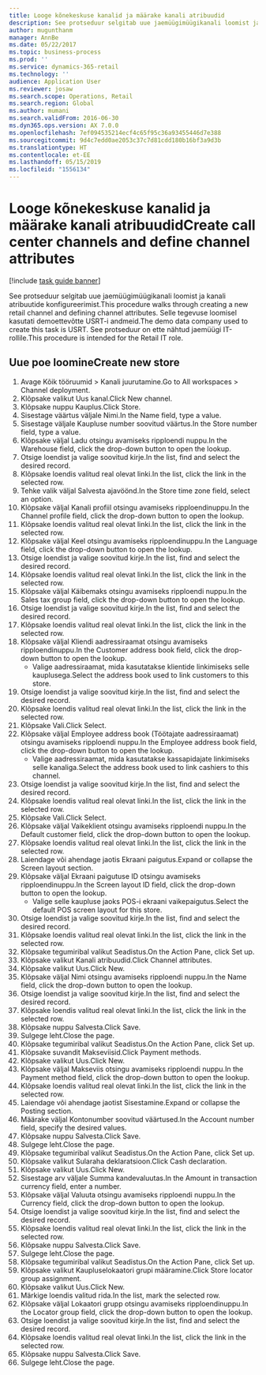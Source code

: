 ```yaml
---
title: Looge kõnekeskuse kanalid ja määrake kanali atribuudid
description: See protseduur selgitab uue jaemüügimüügikanali loomist ja kanali atribuutide konfigureerimist.
author: mugunthanm
manager: AnnBe
ms.date: 05/22/2017
ms.topic: business-process
ms.prod: ''
ms.service: dynamics-365-retail
ms.technology: ''
audience: Application User
ms.reviewer: josaw
ms.search.scope: Operations, Retail
ms.search.region: Global
ms.author: mumani
ms.search.validFrom: 2016-06-30
ms.dyn365.ops.version: AX 7.0.0
ms.openlocfilehash: 7ef094535214ecf4c65f95c36a93455446d7e388
ms.sourcegitcommit: 9d4c7edd0ae2053c37c7d81cdd180b16bf3a9d3b
ms.translationtype: HT
ms.contentlocale: et-EE
ms.lasthandoff: 05/15/2019
ms.locfileid: "1556134"
---
```

# <a name="create-call-center-channels-and-define-channel-attributes"></a><span data-ttu-id="e54bc-103">Looge kõnekeskuse kanalid ja määrake kanali atribuudid</span><span class="sxs-lookup"><span data-stu-id="e54bc-103">Create call center channels and define channel attributes</span></span>

[!include [task guide banner](../includes/task-guide-banner.md)]

<span data-ttu-id="e54bc-104">See protseduur selgitab uue jaemüügimüügikanali loomist ja kanali atribuutide konfigureerimist.</span><span class="sxs-lookup"><span data-stu-id="e54bc-104">This procedure walks through creating a new retail channel and defining channel attributes.</span></span> <span data-ttu-id="e54bc-105">Selle tegevuse loomisel kasutati demoettevõtte USRT-i andmeid.</span><span class="sxs-lookup"><span data-stu-id="e54bc-105">The demo data company used to create this task is USRT.</span></span> <span data-ttu-id="e54bc-106">See protseduur on ette nähtud jaemüügi IT-rollile.</span><span class="sxs-lookup"><span data-stu-id="e54bc-106">This procedure is intended for the Retail IT role.</span></span>


## <a name="create-new-store"></a><span data-ttu-id="e54bc-107">Uue poe loomine</span><span class="sxs-lookup"><span data-stu-id="e54bc-107">Create new store</span></span>
1. <span data-ttu-id="e54bc-108">Avage Kõik tööruumid > Kanali juurutamine.</span><span class="sxs-lookup"><span data-stu-id="e54bc-108">Go to All workspaces > Channel deployment.</span></span>
2. <span data-ttu-id="e54bc-109">Klõpsake valikut Uus kanal.</span><span class="sxs-lookup"><span data-stu-id="e54bc-109">Click New channel.</span></span>
3. <span data-ttu-id="e54bc-110">Klõpsake nuppu Kauplus.</span><span class="sxs-lookup"><span data-stu-id="e54bc-110">Click Store.</span></span>
4. <span data-ttu-id="e54bc-111">Sisestage väärtus väljale Nimi.</span><span class="sxs-lookup"><span data-stu-id="e54bc-111">In the Name field, type a value.</span></span>
5. <span data-ttu-id="e54bc-112">Sisestage väljale Kaupluse number soovitud väärtus.</span><span class="sxs-lookup"><span data-stu-id="e54bc-112">In the Store number field, type a value.</span></span>
6. <span data-ttu-id="e54bc-113">Klõpsake väljal Ladu otsingu avamiseks ripploendi nuppu.</span><span class="sxs-lookup"><span data-stu-id="e54bc-113">In the Warehouse field, click the drop-down button to open the lookup.</span></span>
7. <span data-ttu-id="e54bc-114">Otsige loendist ja valige soovitud kirje.</span><span class="sxs-lookup"><span data-stu-id="e54bc-114">In the list, find and select the desired record.</span></span>
8. <span data-ttu-id="e54bc-115">Klõpsake loendis valitud real olevat linki.</span><span class="sxs-lookup"><span data-stu-id="e54bc-115">In the list, click the link in the selected row.</span></span>
9. <span data-ttu-id="e54bc-116">Tehke valik väljal Salvesta ajavöönd.</span><span class="sxs-lookup"><span data-stu-id="e54bc-116">In the Store time zone field, select an option.</span></span>
10. <span data-ttu-id="e54bc-117">Klõpsake väljal Kanali profiil otsingu avamiseks ripploendinuppu.</span><span class="sxs-lookup"><span data-stu-id="e54bc-117">In the Channel profile field, click the drop-down button to open the lookup.</span></span>
11. <span data-ttu-id="e54bc-118">Klõpsake loendis valitud real olevat linki.</span><span class="sxs-lookup"><span data-stu-id="e54bc-118">In the list, click the link in the selected row.</span></span>
12. <span data-ttu-id="e54bc-119">Klõpsake väljal Keel otsingu avamiseks ripploendinuppu.</span><span class="sxs-lookup"><span data-stu-id="e54bc-119">In the Language field, click the drop-down button to open the lookup.</span></span>
13. <span data-ttu-id="e54bc-120">Otsige loendist ja valige soovitud kirje.</span><span class="sxs-lookup"><span data-stu-id="e54bc-120">In the list, find and select the desired record.</span></span>
14. <span data-ttu-id="e54bc-121">Klõpsake loendis valitud real olevat linki.</span><span class="sxs-lookup"><span data-stu-id="e54bc-121">In the list, click the link in the selected row.</span></span>
15. <span data-ttu-id="e54bc-122">Klõpsake väljal Käibemaks otsingu avamiseks ripploendi nuppu.</span><span class="sxs-lookup"><span data-stu-id="e54bc-122">In the Sales tax group field, click the drop-down button to open the lookup.</span></span>
16. <span data-ttu-id="e54bc-123">Otsige loendist ja valige soovitud kirje.</span><span class="sxs-lookup"><span data-stu-id="e54bc-123">In the list, find and select the desired record.</span></span>
17. <span data-ttu-id="e54bc-124">Klõpsake loendis valitud real olevat linki.</span><span class="sxs-lookup"><span data-stu-id="e54bc-124">In the list, click the link in the selected row.</span></span>
18. <span data-ttu-id="e54bc-125">Klõpsake väljal Kliendi aadressiraamat otsingu avamiseks ripploendinuppu.</span><span class="sxs-lookup"><span data-stu-id="e54bc-125">In the Customer address book field, click the drop-down button to open the lookup.</span></span>
    * <span data-ttu-id="e54bc-126">Valige aadressiraamat, mida kasutatakse klientide linkimiseks selle kauplusega.</span><span class="sxs-lookup"><span data-stu-id="e54bc-126">Select the address book used to link customers to this store.</span></span>  
19. <span data-ttu-id="e54bc-127">Otsige loendist ja valige soovitud kirje.</span><span class="sxs-lookup"><span data-stu-id="e54bc-127">In the list, find and select the desired record.</span></span>
20. <span data-ttu-id="e54bc-128">Klõpsake loendis valitud real olevat linki.</span><span class="sxs-lookup"><span data-stu-id="e54bc-128">In the list, click the link in the selected row.</span></span>
21. <span data-ttu-id="e54bc-129">Klõpsake Vali.</span><span class="sxs-lookup"><span data-stu-id="e54bc-129">Click Select.</span></span>
22. <span data-ttu-id="e54bc-130">Klõpsake väljal Employee address book (Töötajate aadressiraamat) otsingu avamiseks ripploendi nuppu.</span><span class="sxs-lookup"><span data-stu-id="e54bc-130">In the Employee address book field, click the drop-down button to open the lookup.</span></span>
    * <span data-ttu-id="e54bc-131">Valige aadressiraamat, mida kasutatakse kassapidajate linkimiseks selle kanaliga.</span><span class="sxs-lookup"><span data-stu-id="e54bc-131">Select the address book used to link cashiers to this channel.</span></span>  
23. <span data-ttu-id="e54bc-132">Otsige loendist ja valige soovitud kirje.</span><span class="sxs-lookup"><span data-stu-id="e54bc-132">In the list, find and select the desired record.</span></span>
24. <span data-ttu-id="e54bc-133">Klõpsake loendis valitud real olevat linki.</span><span class="sxs-lookup"><span data-stu-id="e54bc-133">In the list, click the link in the selected row.</span></span>
25. <span data-ttu-id="e54bc-134">Klõpsake Vali.</span><span class="sxs-lookup"><span data-stu-id="e54bc-134">Click Select.</span></span>
26. <span data-ttu-id="e54bc-135">Klõpsake väljal Vaikeklient otsingu avamiseks ripploendi nuppu.</span><span class="sxs-lookup"><span data-stu-id="e54bc-135">In the Default customer field, click the drop-down button to open the lookup.</span></span>
27. <span data-ttu-id="e54bc-136">Klõpsake loendis valitud real olevat linki.</span><span class="sxs-lookup"><span data-stu-id="e54bc-136">In the list, click the link in the selected row.</span></span>
28. <span data-ttu-id="e54bc-137">Laiendage või ahendage jaotis Ekraani paigutus.</span><span class="sxs-lookup"><span data-stu-id="e54bc-137">Expand or collapse the Screen layout section.</span></span>
29. <span data-ttu-id="e54bc-138">Klõpsake väljal Ekraani paigutuse ID otsingu avamiseks ripploendinuppu.</span><span class="sxs-lookup"><span data-stu-id="e54bc-138">In the Screen layout ID field, click the drop-down button to open the lookup.</span></span>
    * <span data-ttu-id="e54bc-139">Valige selle kaupluse jaoks POS-i ekraani vaikepaigutus.</span><span class="sxs-lookup"><span data-stu-id="e54bc-139">Select the default POS screen layout for this store.</span></span>  
30. <span data-ttu-id="e54bc-140">Otsige loendist ja valige soovitud kirje.</span><span class="sxs-lookup"><span data-stu-id="e54bc-140">In the list, find and select the desired record.</span></span>
31. <span data-ttu-id="e54bc-141">Klõpsake loendis valitud real olevat linki.</span><span class="sxs-lookup"><span data-stu-id="e54bc-141">In the list, click the link in the selected row.</span></span>
32. <span data-ttu-id="e54bc-142">Klõpsake tegumiribal valikut Seadistus.</span><span class="sxs-lookup"><span data-stu-id="e54bc-142">On the Action Pane, click Set up.</span></span>
33. <span data-ttu-id="e54bc-143">Klõpsake valikut Kanali atribuudid.</span><span class="sxs-lookup"><span data-stu-id="e54bc-143">Click Channel attributes.</span></span>
34. <span data-ttu-id="e54bc-144">Klõpsake valikut Uus.</span><span class="sxs-lookup"><span data-stu-id="e54bc-144">Click New.</span></span>
35. <span data-ttu-id="e54bc-145">Klõpsake väljal Nimi otsingu avamiseks ripploendi nuppu.</span><span class="sxs-lookup"><span data-stu-id="e54bc-145">In the Name field, click the drop-down button to open the lookup.</span></span>
36. <span data-ttu-id="e54bc-146">Otsige loendist ja valige soovitud kirje.</span><span class="sxs-lookup"><span data-stu-id="e54bc-146">In the list, find and select the desired record.</span></span>
37. <span data-ttu-id="e54bc-147">Klõpsake loendis valitud real olevat linki.</span><span class="sxs-lookup"><span data-stu-id="e54bc-147">In the list, click the link in the selected row.</span></span>
38. <span data-ttu-id="e54bc-148">Klõpsake nuppu Salvesta.</span><span class="sxs-lookup"><span data-stu-id="e54bc-148">Click Save.</span></span>
39. <span data-ttu-id="e54bc-149">Sulgege leht.</span><span class="sxs-lookup"><span data-stu-id="e54bc-149">Close the page.</span></span>
40. <span data-ttu-id="e54bc-150">Klõpsake tegumiribal valikut Seadistus.</span><span class="sxs-lookup"><span data-stu-id="e54bc-150">On the Action Pane, click Set up.</span></span>
41. <span data-ttu-id="e54bc-151">Klõpsake suvandit Makseviisid.</span><span class="sxs-lookup"><span data-stu-id="e54bc-151">Click Payment methods.</span></span>
42. <span data-ttu-id="e54bc-152">Klõpsake valikut Uus.</span><span class="sxs-lookup"><span data-stu-id="e54bc-152">Click New.</span></span>
43. <span data-ttu-id="e54bc-153">Klõpsake väljal Makseviis otsingu avamiseks ripploendi nuppu.</span><span class="sxs-lookup"><span data-stu-id="e54bc-153">In the Payment method field, click the drop-down button to open the lookup.</span></span>
44. <span data-ttu-id="e54bc-154">Klõpsake loendis valitud real olevat linki.</span><span class="sxs-lookup"><span data-stu-id="e54bc-154">In the list, click the link in the selected row.</span></span>
45. <span data-ttu-id="e54bc-155">Laiendage või ahendage jaotist Sisestamine.</span><span class="sxs-lookup"><span data-stu-id="e54bc-155">Expand or collapse the Posting section.</span></span>
46. <span data-ttu-id="e54bc-156">Määrake väljal Kontonumber soovitud väärtused.</span><span class="sxs-lookup"><span data-stu-id="e54bc-156">In the Account number field, specify the desired values.</span></span>
47. <span data-ttu-id="e54bc-157">Klõpsake nuppu Salvesta.</span><span class="sxs-lookup"><span data-stu-id="e54bc-157">Click Save.</span></span>
48. <span data-ttu-id="e54bc-158">Sulgege leht.</span><span class="sxs-lookup"><span data-stu-id="e54bc-158">Close the page.</span></span>
49. <span data-ttu-id="e54bc-159">Klõpsake tegumiribal valikut Seadistus.</span><span class="sxs-lookup"><span data-stu-id="e54bc-159">On the Action Pane, click Set up.</span></span>
50. <span data-ttu-id="e54bc-160">Klõpsake valikut Sularaha deklaratsioon.</span><span class="sxs-lookup"><span data-stu-id="e54bc-160">Click Cash declaration.</span></span>
51. <span data-ttu-id="e54bc-161">Klõpsake valikut Uus.</span><span class="sxs-lookup"><span data-stu-id="e54bc-161">Click New.</span></span>
52. <span data-ttu-id="e54bc-162">Sisestage arv väljale Summa kandevaluutas.</span><span class="sxs-lookup"><span data-stu-id="e54bc-162">In the Amount in transaction currency field, enter a number.</span></span>
53. <span data-ttu-id="e54bc-163">Klõpsake väljal Valuuta otsingu avamiseks ripploendi nuppu.</span><span class="sxs-lookup"><span data-stu-id="e54bc-163">In the Currency field, click the drop-down button to open the lookup.</span></span>
54. <span data-ttu-id="e54bc-164">Otsige loendist ja valige soovitud kirje.</span><span class="sxs-lookup"><span data-stu-id="e54bc-164">In the list, find and select the desired record.</span></span>
55. <span data-ttu-id="e54bc-165">Klõpsake loendis valitud real olevat linki.</span><span class="sxs-lookup"><span data-stu-id="e54bc-165">In the list, click the link in the selected row.</span></span>
56. <span data-ttu-id="e54bc-166">Klõpsake nuppu Salvesta.</span><span class="sxs-lookup"><span data-stu-id="e54bc-166">Click Save.</span></span>
57. <span data-ttu-id="e54bc-167">Sulgege leht.</span><span class="sxs-lookup"><span data-stu-id="e54bc-167">Close the page.</span></span>
58. <span data-ttu-id="e54bc-168">Klõpsake tegumiribal valikut Seadistus.</span><span class="sxs-lookup"><span data-stu-id="e54bc-168">On the Action Pane, click Set up.</span></span>
59. <span data-ttu-id="e54bc-169">Klõpsake valikut Kaupluselokaatori grupi määramine.</span><span class="sxs-lookup"><span data-stu-id="e54bc-169">Click Store locator group assignment.</span></span>
60. <span data-ttu-id="e54bc-170">Klõpsake valikut Uus.</span><span class="sxs-lookup"><span data-stu-id="e54bc-170">Click New.</span></span>
61. <span data-ttu-id="e54bc-171">Märkige loendis valitud rida.</span><span class="sxs-lookup"><span data-stu-id="e54bc-171">In the list, mark the selected row.</span></span>
62. <span data-ttu-id="e54bc-172">Klõpsake väljal Lokaatori grupp otsingu avamiseks ripploendinuppu.</span><span class="sxs-lookup"><span data-stu-id="e54bc-172">In the Locator group field, click the drop-down button to open the lookup.</span></span>
63. <span data-ttu-id="e54bc-173">Otsige loendist ja valige soovitud kirje.</span><span class="sxs-lookup"><span data-stu-id="e54bc-173">In the list, find and select the desired record.</span></span>
64. <span data-ttu-id="e54bc-174">Klõpsake loendis valitud real olevat linki.</span><span class="sxs-lookup"><span data-stu-id="e54bc-174">In the list, click the link in the selected row.</span></span>
65. <span data-ttu-id="e54bc-175">Klõpsake nuppu Salvesta.</span><span class="sxs-lookup"><span data-stu-id="e54bc-175">Click Save.</span></span>
66. <span data-ttu-id="e54bc-176">Sulgege leht.</span><span class="sxs-lookup"><span data-stu-id="e54bc-176">Close the page.</span></span>

